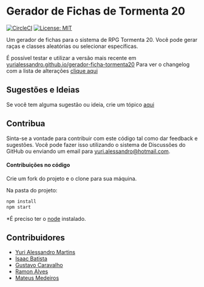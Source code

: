 # Gerador de Fichas de Tormenta 20

[![CircleCI](https://circleci.com/gh/YuriAlessandro/gerador-ficha-tormenta20/tree/main.svg?style=svg)](https://yurialessandro.github.io/gerador-ficha-tormenta20/)
[![License: MIT](https://img.shields.io/badge/License-MIT-yellow.svg)](https://opensource.org/licenses/MIT)

Um gerador de fichas para o sistema de RPG Tormenta 20.
Você pode gerar raças e classes aleatórias ou selecionar específicas.

É possível testar e utilizar a versão mais recente em [yurialessandro.github.io/gerador-ficha-tormenta20](https://yurialessandro.github.io/gerador-ficha-tormenta20/)
Para ver o changelog com a lista de alterações [clique aqui](https://yurialessandro.github.io/gerador-ficha-tormenta20/changelog)

## Sugestões e Ideias

Se você tem alguma sugestão ou ideia, crie um tópico [aqui](https://github.com/YuriAlessandro/gerador-ficha-tormenta20/discussions)

## Contribua

Sinta-se a vontade para contribuir com este código tal como dar feedback e sugestões. Você pode fazer isso utilizando o sistema de Discussões do GitHub ou enviando um email para yuri.alessandro@hotmail.com.

#### Contribuições no código

Crie um fork do projeto e o clone para sua máquina.

Na pasta do projeto: 

```bash
npm install
npm start
```

*É preciso ter o [node](https://nodejs.org/en/) instalado.

## Contribuidores

- [Yuri Alessandro Martins](https://github.com/YuriAlessandro)
- [Isaac Batista](https://github.com/isaacbatst)
- [Gustavo Caravalho](https://github.com/GustavoAC)
- [Ramon Alves](https://github.com/alvesramonz)
- [Mateus Medeiros](https://github.com/mateusmcordeiro)
